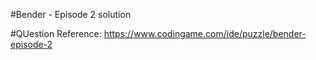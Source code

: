 #Bender - Episode 2 solution

#QUestion Reference: 
    https://www.codingame.com/ide/puzzle/bender-episode-2



